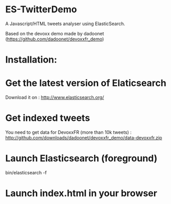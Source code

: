 ES-TwitterDemo
==============

A Javascript/HTML tweets analyser using ElasticSearch. 

Based on the devoxx demo made by dadoonet (https://github.com/dadoonet/devoxxfr_demo)

Installation:
==============
# Get the latest version of Elaticsearch 
Download it on : http://www.elasticsearch.org/

# Get indexed tweets
You need to get data for DevoxxFR (more than 10k tweets) : http://github.com/downloads/dadoonet/devoxxfr_demo/data-devoxxfr.zip

# Launch Elasticsearch (foreground)
bin/elasticsearch -f

# Launch index.html in your browser

